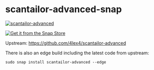 # scantailor-advanced-snap

[![scantailor-advanced](https://snapcraft.io/scantailor-advanced/badge.svg)](https://snapcraft.io/scantailor-advanced)

[![Get it from the Snap Store](https://snapcraft.io/static/images/badges/en/snap-store-black.svg)](https://snapcraft.io/scantailor-advanced)

Upstream: https://github.com/4lex4/scantailor-advanced

There is also an edge build including the latest code from upstream:

```shell
sudo snap install scantailor-advanced --edge
```
